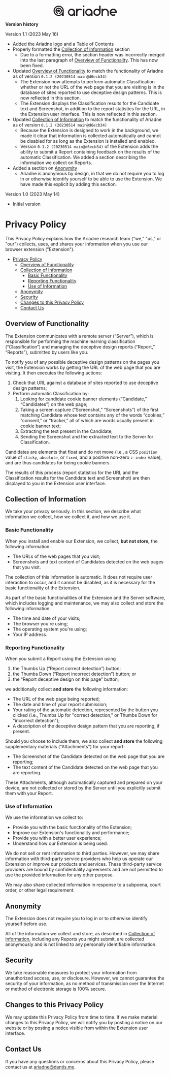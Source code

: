 <p align="center">
<img src="https://raw.githubusercontent.com/wsg-ariadne/ariadne/main/public/assets/logo.svg" width="200" alt="ariadne">
</p>

**Version history**

Version 1.1 (2023 May 16)
- Added the Ariadne logo and a Table of Contents
- Properly formatted the [Collection of Information](#collection-of-information) section
  - Due to a formatting error, the section header was incorrectly merged into the last paragraph of [Overview of Functionality](#overview-of-functionality). This has now been fixed.
- Updated [Overview of Functionality](#overview-of-functionality) to match the functionality of Ariadne as of version `0.1.2 (20230514 main@d6ecb34)`
  - The Extension now attempts to perform automatic Classification whether or not the URL of the web page that you are visiting is in the database of sites reported to use deceptive design patterns. This is now reflected in this section.
  - The Extension displays the Classification results for the Candidate text and Screenshot, in addition to the report statistics for the URL, in the Extension user interface. This is now reflected in this section.
- Updated [Collection of Information](#collection-of-information) to match the functionality of Ariadne as of version `0.1.2 (20230514 main@d6ecb34)`
  - Because the Extension is designed to work in the background, we made it clear that information is collected automatically and cannot be disabled for as long as the Extension is installed and enabled.
  - Version `0.1.2 (20230514 main@d6ecb34)` of the Extension adds the ability to submit a Report containing feedback on the results of the automatic Classification. We added a section describing the information we collect on Reports.
- Added a section on [Anonymity](#anonymity)
  - Ariadne is anonymous by design, in that we do not require you to log in or otherwise identify yourself to be able to use the Extension. We have made this explicit by adding this section.

Version 1.0 (2023 May 14)
- Initial version

# Privacy Policy

This Privacy Policy explains how the Ariadne research team ("we," "us," or "our") collects, uses, and shares your information when you use our browser extension ("Extension").

- [Privacy Policy](#privacy-policy)
  - [Overview of Functionality](#overview-of-functionality)
  - [Collection of Information](#collection-of-information)
    - [Basic Functionality](#basic-functionality)
    - [Reporting Functionality](#reporting-functionality)
    - [Use of Information](#use-of-information)
  - [Anonymity](#anonymity)
  - [Security](#security)
  - [Changes to this Privacy Policy](#changes-to-this-privacy-policy)
  - [Contact Us](#contact-us)


## Overview of Functionality

The Extension communicates with a remote server (“Server”), which is responsible for performing the machine learning classification (“Classification”) and managing the deceptive design reports (“Report,” “Reports”), submitted by users like you.

To notify you of any possible deceptive design patterns on the pages you visit, the Extension works by getting the URL of the web page that you are visiting. It then executes the following actions:

1. Check that URL against a database of sites reported to use deceptive design patterns;
2. Perform automatic Classification by:
   1. Looking for candidate cookie banner elements (“Candidate,” “Candidates”) on the web page;
   2. Taking a screen capture (“Screenshot,” “Screenshots”) of the first matching Candidate whose text contains any of the words “cookies,” “consent,” or “tracker,” all of which are words usually present in cookie banner text;
   3. Extracting the text present in the Candidate;
   4. Sending the Screenshot and the extracted text to the Server for Classification.

Candidates are elements that float and do not move (i.e., a CSS `position` value of `sticky`, `absolute`, or `fixed`, and a positive non-zero `z-index` value), and are thus candidates for being cookie banners.

The results of this process (report statistics for the URL and the Classification results for the Candidate text and Screenshot) are then displayed to you in the Extension user interface.

## Collection of Information

We take your privacy seriously. In this section, we describe what information we collect, how we collect it, and how we use it.

### Basic Functionality

When you install and enable our Extension, we collect, **but not store,** the following information:

- The URLs of the web pages that you visit;
- Screenshots and text content of Candidates detected on the web pages that you visit.

The collection of this information is automatic. It does not require user interaction to occur, and it cannot be disabled, as it is necessary for the basic functionality of the Extension.

As part of the basic functionalities of the Extension and the Server software, which includes logging and maintenance, we may also collect and store the following information:

- The time and date of your visits;
- The browser you're using;
- The operating system you're using;
- Your IP address.

### Reporting Functionality

When you submit a Report using the Extension using

1. the Thumbs Up (“Report correct detection”) button;
2. the Thumbs Down (“Report incorrect detection”) button; or
3. the “Report deceptive design on this page” button;

we additionally collect **and store** the following information:

- The URL of the web page being reported;
- The date and time of your report submission;
- Your rating of the automatic detection, represented by the button you clicked (i.e., Thumbs Up for "correct detection," or Thumbs Down for "incorrect detection");
- A description of the deceptive design pattern that you are reporting, if present.

Should you choose to include them, we also collect **and store** the following supplementary materials ("Attachments") for your report:

- The Screenshot of the Candidate detected on the web page that you are reporting;
- The text content of the Candidate detected on the web page that you are reporting.

These Attachments, although automatically captured and prepared on your device, are not collected or stored by the Server until you explicitly submit them with your Report.

### Use of Information

We use the information we collect to:

- Provide you with the basic functionality of the Extension;
- Improve our Extension's functionality and performance;
- Provide you with a better user experience;
- Understand how our Extension is being used.

We do not sell or rent information to third parties. However, we may share information with third-party service providers who help us operate our Extension or improve our products and services. These third-party service providers are bound by confidentiality agreements and are not permitted to use the provided information for any other purpose.

We may also share collected information in response to a subpoena, court order, or other legal requirement.

## Anonymity

The Extension does not require you to log in or to otherwise identify yourself before use.

All of the information we collect and store, as described in [Collection of Information](#collection-of-information), including any Reports you might submit, are collected anonymously and is not linked to any personally identifiable information.

## Security

We take reasonable measures to protect your information from unauthorized access, use, or disclosure. However, we cannot guarantee the security of your information, as no method of transmission over the Internet or method of electronic storage is 100% secure.

## Changes to this Privacy Policy

We may update this Privacy Policy from time to time. If we make material changes to this Privacy Policy, we will notify you by posting a notice on our website or by posting a notice visible from within the Extension user interface.

## Contact Us
If you have any questions or concerns about this Privacy Policy, please contact us at [ariadne@dantis.me](mailto:ariadne@dantis.me).
